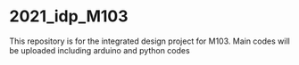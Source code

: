 # 2021_idp_M103
This repository is for the integrated design project for M103. Main codes will be uploaded including arduino and python codes